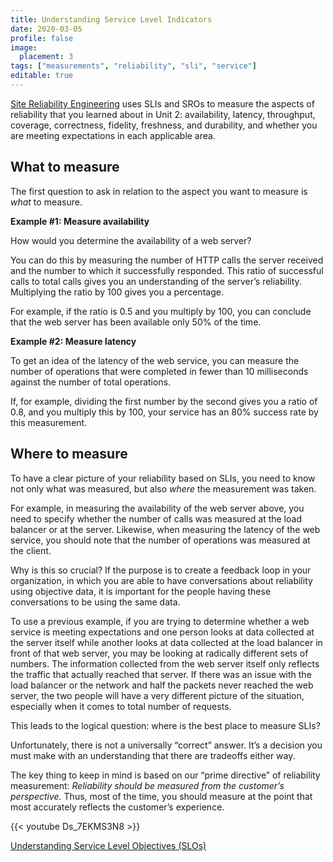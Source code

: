 ```yaml
---
title: Understanding Service Level Indicators
date: 2020-03-05
profile: false
image:
  placement: 3
tags: ["measurements", "reliability", "sli", "service"]
editable: true
---
```


[Site Reliability Engineering](https://docs.microsoft.com/en-us/azure/site-reliability-engineering/?wt.mc_id=oncalllife-blog-jahand) uses SLIs and SROs to measure the aspects of reliability that you learned about in Unit 2: availability, latency, throughput, coverage, correctness, fidelity, freshness, and durability, and whether you are
meeting expectations in each applicable area.

## What to measure

The first question to ask in relation to the aspect you want to measure is *what* to measure.

**Example \#1: Measure availability**

How would you determine the availability of a web server?

You can do this by measuring the number of HTTP calls the server received and the number to which it successfully responded. This ratio of successful calls to total calls gives you an understanding of the server’s reliability. Multiplying the ratio by 100 gives you a percentage.

For example, if the ratio is 0.5 and you multiply by 100, you can conclude that the web server has been available only 50% of the time.

**Example \#2: Measure latency**

To get an idea of the latency of the web service, you can measure the number of operations that were completed in fewer than 10 milliseconds against the number of total operations.

If, for example, dividing the first number by the second gives you a ratio of 0.8, and you multiply this by 100, your service has an 80% success rate by this measurement.

## Where to measure

To have a clear picture of your reliability based on SLIs, you need to know not only what was measured, but also *where* the measurement was taken.

For example, in measuring the availability of the web server above, you need to specify whether the number of calls was measured at the load balancer or at the server. Likewise, when measuring the latency of the web service, you should note that the number of operations was measured at the client.

Why is this so crucial? If the purpose is to create a feedback loop in your organization, in which you are able to have conversations about reliability using objective data, it is important for the people having these conversations to be using the same data.

To use a previous example, if you are trying to determine whether a web service is meeting expectations and one person looks at data collected at the server itself while another looks at data collected at the load balancer in front of that web server, you may be looking at radically different sets of numbers. The
information collected from the web server itself only reflects the traffic that actually reached that server. If there was an issue with the load balancer or the network and half the packets never reached the web server, the two people will have a very different picture of the situation, especially when it comes to
total number of requests.

This leads to the logical question: where is the best place to measure SLIs?

Unfortunately, there is not a universally “correct” answer. It’s a decision you must make with an understanding that there are tradeoffs either way.

The key thing to keep in mind is based on our “prime directive” of reliability measurement: *Reliability should be measured from the customer’s perspective.*
Thus, most of the time, you should measure at the point that most accurately reflects the customer’s experience.

{{< youtube Ds_7EKMS3N8 >}}
<br />

[Understanding Service Level Objectives (SLOs)](/post/understanding-service-level-objectives/)